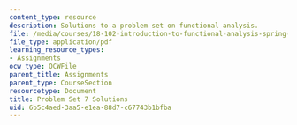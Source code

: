 ```yaml
---
content_type: resource
description: Solutions to a problem set on functional analysis.
file: /media/courses/18-102-introduction-to-functional-analysis-spring-2009/6b5c4aed3aa5e1ea88d7c67743b1bfba_MIT18_102s09_sol_pset07.pdf
file_type: application/pdf
learning_resource_types:
- Assignments
ocw_type: OCWFile
parent_title: Assignments
parent_type: CourseSection
resourcetype: Document
title: Problem Set 7 Solutions
uid: 6b5c4aed-3aa5-e1ea-88d7-c67743b1bfba
---
```

